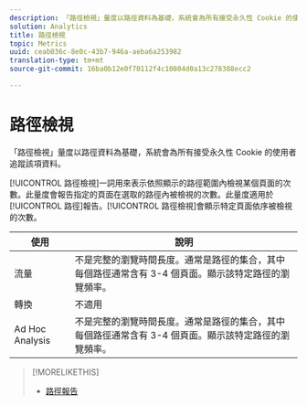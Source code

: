 ```yaml
---
description: 「路徑檢視」量度以路徑資料為基礎，系統會為所有接受永久性 Cookie 的使用者追蹤該項資料。
solution: Analytics
title: 路徑檢視
topic: Metrics
uuid: ceab036c-8e0c-43b7-946a-aeba6a253982
translation-type: tm+mt
source-git-commit: 16ba0b12e0f70112f4c10804d0a13c278388ecc2

---
```



# 路徑檢視

「路徑檢視」量度以路徑資料為基礎，系統會為所有接受永久性 Cookie 的使用者追蹤該項資料。

[!UICONTROL 路徑檢視]一詞用來表示依照顯示的路徑範圍內檢視某個頁面的次數。此量度會報告指定的頁面在選取的路徑內被檢視的次數。此量度適用於[!UICONTROL 路徑]報告。[!UICONTROL 路徑檢視]會顯示特定頁面依序被檢視的次數。

| 使用 | 說明 |
|---|---|
| 流量 | 不是完整的瀏覽時間長度。通常是路徑的集合，其中每個路徑通常含有 3-4 個頁面。顯示該特定路徑的瀏覽頻率。 |
| 轉換 | 不適用 |
| Ad Hoc Analysis | 不是完整的瀏覽時間長度。通常是路徑的集合，其中每個路徑通常含有 3-4 個頁面。顯示該特定路徑的瀏覽頻率。 |

>[!MORELIKETHIS]
>
>* [路徑報告](/help/components/c-variables/dimensionslist/reports-paths.md)

